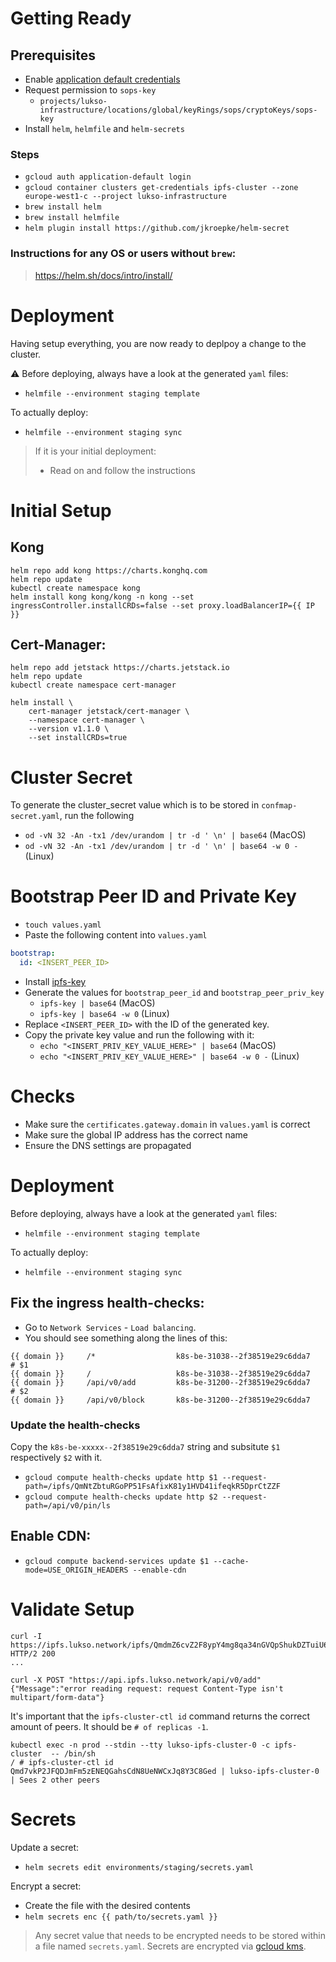 # Getting Ready

## Prerequisites

- Enable [application default credentials](https://github.com/mozilla/sops#encrypting-using-gcp-kms)
- Request permission to `sops-key`
  - `projects/lukso-infrastructure/locations/global/keyRings/sops/cryptoKeys/sops-key`
- Install `helm`, `helmfile` and `helm-secrets`

### Steps

- `gcloud auth application-default login`
- `gcloud container clusters get-credentials ipfs-cluster --zone europe-west1-c --project lukso-infrastructure`
- `brew install helm`
- `brew install helmfile`
- `helm plugin install https://github.com/jkroepke/helm-secret`

### Instructions for any OS or users without `brew`:

> https://helm.sh/docs/intro/install/

# Deployment

Having setup everything, you are now ready to deplpoy a change to the cluster.

:warning: Before deploying, always have a look at the generated `yaml` files:

- `helmfile --environment staging template`

To actually deploy:

- `helmfile --environment staging sync`

> If it is your initial deployment:
>
> - Read on and follow the instructions

# Initial Setup

## Kong

```
helm repo add kong https://charts.konghq.com
helm repo update
kubectl create namespace kong
helm install kong kong/kong -n kong --set ingressController.installCRDs=false --set proxy.loadBalancerIP={{ IP }}
```

## Cert-Manager:

```
helm repo add jetstack https://charts.jetstack.io
helm repo update
kubectl create namespace cert-manager

helm install \
    cert-manager jetstack/cert-manager \
    --namespace cert-manager \
    --version v1.1.0 \
    --set installCRDs=true
```

# Cluster Secret

To generate the cluster_secret value which is to be stored in `confmap-secret.yaml`, run the following

- `od -vN 32 -An -tx1 /dev/urandom | tr -d ' \n' | base64` (MacOS)
- `od -vN 32 -An -tx1 /dev/urandom | tr -d ' \n' | base64 -w 0 -` (Linux)

# Bootstrap Peer ID and Private Key

- `touch values.yaml`
- Paste the following content into `values.yaml`

```yaml
bootstrap:
  id: <INSERT_PEER_ID>
```

- Install [ipfs-key](https://github.com/whyrusleeping/ipfs-key)
- Generate the values for `bootstrap_peer_id` and `bootstrap_peer_priv_key`
  - `ipfs-key | base64` (MacOS)
  - `ipfs-key | base64 -w 0` (Linux)
- Replace `<INSERT_PEER_ID>` with the ID of the generated key.
- Copy the private key value and run the following with it:
  - `echo "<INSERT_PRIV_KEY_VALUE_HERE>" | base64` (MacOS)
  - `echo "<INSERT_PRIV_KEY_VALUE_HERE>" | base64 -w 0 -` (Linux)

# Checks

- Make sure the `certificates.gateway.domain` in `values.yaml` is correct
- Make sure the global IP address has the correct name
- Ensure the DNS settings are propagated

# Deployment

Before deploying, always have a look at the generated `yaml` files:

- `helmfile --environment staging template`

To actually deploy:

- `helmfile --environment staging sync`

## Fix the ingress health-checks:

- Go to `Network Services` - `Load balancing`.
- You should see something along the lines of this:

```
{{ domain }}     /*                  k8s-be-31038--2f38519e29c6dda7        # $1
{{ domain }}     /                   k8s-be-31038--2f38519e29c6dda7
{{ domain }}     /api/v0/add         k8s-be-31200--2f38519e29c6dda7        # $2
{{ domain }}     /api/v0/block       k8s-be-31200--2f38519e29c6dda7
```

### Update the health-checks

Copy the `k8s-be-xxxxx--2f38519e29c6dda7` string and subsitute `$1` respectively `$2` with it.

- `gcloud compute health-checks update http $1 --request-path=/ipfs/QmNtZbtuRGoPP51FsAfixK81y1HVD41ifeqkR5DprCtZZF`
- `gcloud compute health-checks update http $2 --request-path=/api/v0/pin/ls`

## Enable CDN:

- `gcloud compute backend-services update $1 --cache-mode=USE_ORIGIN_HEADERS --enable-cdn`

# Validate Setup

```
curl -I https://ipfs.lukso.network/ipfs/QmdmZ6cvZ2F8ypY4mg8qa34nGVQpShukDZTuiU6QzA8VxV
HTTP/2 200
...
```

```
curl -X POST "https://api.ipfs.lukso.network/api/v0/add"
{"Message":"error reading request: request Content-Type isn't multipart/form-data"}
```

It's important that the `ipfs-cluster-ctl id` command returns the correct amount of peers. It should be `# of replicas -1`.

```
kubectl exec -n prod --stdin --tty lukso-ipfs-cluster-0 -c ipfs-cluster  -- /bin/sh
/ # ipfs-cluster-ctl id
Qmd7vkP2JFQDJmFm5zENEQGahsCdN8UeNWCxJq8Y3C8Ged | lukso-ipfs-cluster-0 | Sees 2 other peers
```

# Secrets

Update a secret:

- `helm secrets edit environments/staging/secrets.yaml`

Encrypt a secret:

- Create the file with the desired contents
- `helm secrets enc {{ path/to/secrets.yaml }}`

> Any secret value that needs to be encrypted needs to be stored within a file named `secrets.yaml`.
> Secrets are encrypted via [gcloud kms](https://cloud.google.com/sdk/gcloud/reference/kms).
